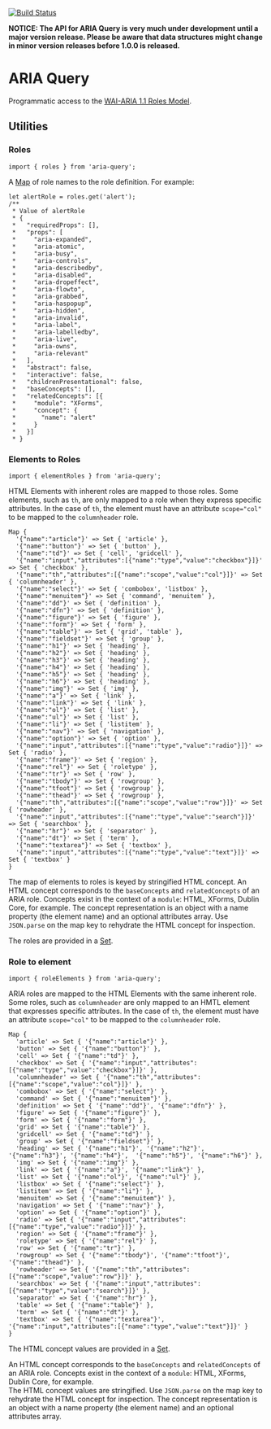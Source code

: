 [![Build Status](https://travis-ci.org/A11yance/aria-query.svg?branch=master)](https://travis-ci.org/A11yance/aria-query)

**NOTICE: The API for ARIA Query is very much under development until a major version release. Please be aware that data structures might change in minor version releases before 1.0.0 is released.**

# ARIA Query

Programmatic access to the [WAI-ARIA 1.1 Roles Model](https://www.w3.org/TR/wai-aria-1.1/#roles).

## Utilities

### Roles

```
import { roles } from 'aria-query';
```

A [Map](https://developer.mozilla.org/en-US/docs/Web/JavaScript/Reference/Global_Objects/Map) of
role names to the role definition. For example:

```
let alertRole = roles.get('alert');
/**
 * Value of alertRole
 * {
 *   "requiredProps": [],
 *   "props": [
 *     "aria-expanded",
 *     "aria-atomic",
 *     "aria-busy",
 *     "aria-controls",
 *     "aria-describedby",
 *     "aria-disabled",
 *     "aria-dropeffect",
 *     "aria-flowto",
 *     "aria-grabbed",
 *     "aria-haspopup",
 *     "aria-hidden",
 *     "aria-invalid",
 *     "aria-label",
 *     "aria-labelledby",
 *     "aria-live",
 *     "aria-owns",
 *     "aria-relevant"
 *   ],
 *   "abstract": false,
 *   "interactive": false,
 *   "childrenPresentational": false,
 *   "baseConcepts": [],
 *   "relatedConcepts": [{
 *     "module": "XForms",
 *     "concept": {
 *       "name": "alert"
 *     }
 *   }]
 * }
```

### Elements to Roles

```
import { elementRoles } from 'aria-query';
```

HTML Elements with inherent roles are mapped to those roles. Some elements, such
as `th`, are only mapped to a role when they express specific attributes. In the
case of `th`, the element must have an attribute `scope="col"` to be mapped to
the `columnheader` role.

```
Map {
  '{"name":"article"}' => Set { 'article' },
  '{"name":"button"}' => Set { 'button' },
  '{"name":"td"}' => Set { 'cell', 'gridcell' },
  '{"name":"input","attributes":[{"name":"type","value":"checkbox"}]}' => Set { 'checkbox' },
  '{"name":"th","attributes":[{"name":"scope","value":"col"}]}' => Set { 'columnheader' },
  '{"name":"select"}' => Set { 'combobox', 'listbox' },
  '{"name":"menuitem"}' => Set { 'command', 'menuitem' },
  '{"name":"dd"}' => Set { 'definition' },
  '{"name":"dfn"}' => Set { 'definition' },
  '{"name":"figure"}' => Set { 'figure' },
  '{"name":"form"}' => Set { 'form' },
  '{"name":"table"}' => Set { 'grid', 'table' },
  '{"name":"fieldset"}' => Set { 'group' },
  '{"name":"h1"}' => Set { 'heading' },
  '{"name":"h2"}' => Set { 'heading' },
  '{"name":"h3"}' => Set { 'heading' },
  '{"name":"h4"}' => Set { 'heading' },
  '{"name":"h5"}' => Set { 'heading' },
  '{"name":"h6"}' => Set { 'heading' },
  '{"name":"img"}' => Set { 'img' },
  '{"name":"a"}' => Set { 'link' },
  '{"name":"link"}' => Set { 'link' },
  '{"name":"ol"}' => Set { 'list' },
  '{"name":"ul"}' => Set { 'list' },
  '{"name":"li"}' => Set { 'listitem' },
  '{"name":"nav"}' => Set { 'navigation' },
  '{"name":"option"}' => Set { 'option' },
  '{"name":"input","attributes":[{"name":"type","value":"radio"}]}' => Set { 'radio' },
  '{"name":"frame"}' => Set { 'region' },
  '{"name":"rel"}' => Set { 'roletype' },
  '{"name":"tr"}' => Set { 'row' },
  '{"name":"tbody"}' => Set { 'rowgroup' },
  '{"name":"tfoot"}' => Set { 'rowgroup' },
  '{"name":"thead"}' => Set { 'rowgroup' },
  '{"name":"th","attributes":[{"name":"scope","value":"row"}]}' => Set { 'rowheader' },
  '{"name":"input","attributes":[{"name":"type","value":"search"}]}' => Set { 'searchbox' },
  '{"name":"hr"}' => Set { 'separator' },
  '{"name":"dt"}' => Set { 'term' },
  '{"name":"textarea"}' => Set { 'textbox' },
  '{"name":"input","attributes":[{"name":"type","value":"text"}]}' => Set { 'textbox' }
}
```

The map of elements to roles is keyed by stringified HTML concept. An HTML concept
corresponds to the `baseConcepts` and `relatedConcepts` of an ARIA role. Concepts exist
in the context of a `module`: HTML, XForms, Dublin Core, for example.  The concept representation
is an object with a name property (the element name) and an optional attributes
array. Use `JSON.parse` on the map key to rehydrate the HTML concept for inspection.

The roles are provided in a [Set](https://developer.mozilla.org/en-US/docs/Web/JavaScript/Reference/Global_Objects/Set).

### Role to element

```
import { roleElements } from 'aria-query';
```

ARIA roles are mapped to the HTML Elements with the same inherent role. Some roles,
such as `columnheader` are only mapped to an HMTL element that expresses specific attributes.
In the case of `th`, the element must have an attribute `scope="col"` to be mapped to
the `columnheader` role.

```
Map {
  'article' => Set { '{"name":"article"}' },
  'button' => Set { '{"name":"button"}' },
  'cell' => Set { '{"name":"td"}' },
  'checkbox' => Set { '{"name":"input","attributes":[{"name":"type","value":"checkbox"}]}' },
  'columnheader' => Set { '{"name":"th","attributes":[{"name":"scope","value":"col"}]}' },
  'combobox' => Set { '{"name":"select"}' },
  'command' => Set { '{"name":"menuitem"}' },
  'definition' => Set { '{"name":"dd"}', '{"name":"dfn"}' },
  'figure' => Set { '{"name":"figure"}' },
  'form' => Set { '{"name":"form"}' },
  'grid' => Set { '{"name":"table"}' },
  'gridcell' => Set { '{"name":"td"}' },
  'group' => Set { '{"name":"fieldset"}' },
  'heading' => Set { '{"name":"h1"}', '{"name":"h2"}', '{"name":"h3"}', '{"name":"h4"}',  '{"name":"h5"}', '{"name":"h6"}' },
  'img' => Set { '{"name":"img"}' },
  'link' => Set { '{"name":"a"}', '{"name":"link"}' },
  'list' => Set { '{"name":"ol"}', '{"name":"ul"}' },
  'listbox' => Set { '{"name":"select"}' },
  'listitem' => Set { '{"name":"li"}' },
  'menuitem' => Set { '{"name":"menuitem"}' },
  'navigation' => Set { '{"name":"nav"}' },
  'option' => Set { '{"name":"option"}' },
  'radio' => Set { '{"name":"input","attributes":[{"name":"type","value":"radio"}]}' },
  'region' => Set { '{"name":"frame"}' },
  'roletype' => Set { '{"name":"rel"}' },
  'row' => Set { '{"name":"tr"}' },
  'rowgroup' => Set { '{"name":"tbody"}', '{"name":"tfoot"}', '{"name":"thead"}' },
  'rowheader' => Set { '{"name":"th","attributes":[{"name":"scope","value":"row"}]}' },
  'searchbox' => Set { '{"name":"input","attributes":[{"name":"type","value":"search"}]}' },
  'separator' => Set { '{"name":"hr"}' },
  'table' => Set { '{"name":"table"}' },
  'term' => Set { '{"name":"dt"}' },
  'textbox' => Set { '{"name":"textarea"}', '{"name":"input","attributes":[{"name":"type","value":"text"}]}' }
}
```

The HTML concept values are provided in a [Set](https://developer.mozilla.org/en-US/docs/Web/JavaScript/Reference/Global_Objects/Set).

An HTML concept corresponds to the `baseConcepts` and `relatedConcepts` of an ARIA role. Concepts exist
in the context of a `module`: HTML, XForms, Dublin Core, for example.  
The HTML concept values are stringified. Use `JSON.parse` on the map key to rehydrate
the HTML concept for inspection. The concept representation is an object with a name
property (the element name) and an optional attributes
array.

